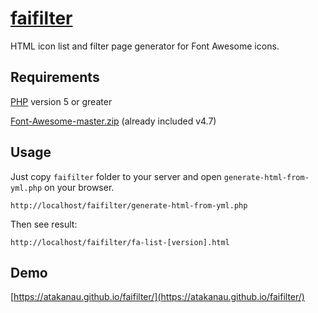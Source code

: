 # [faifilter](https://github.com/atakanau/faifilter/)
HTML icon list and filter page generator for Font Awesome icons.

## Requirements

[PHP](http://www.php.net/) version 5 or greater

[Font-Awesome-master.zip](https://github.com/FortAwesome/Font-Awesome/archive/master.zip) (already included v4.7)

## Usage

Just copy `faifilter` folder to your server and open `generate-html-from-yml.php` on your browser.
```
http://localhost/faifilter/generate-html-from-yml.php
```
Then see result:
```
http://localhost/faifilter/fa-list-[version].html
```


## Demo

[https://atakanau.github.io/faifilter/](https://atakanau.github.io/faifilter/)
